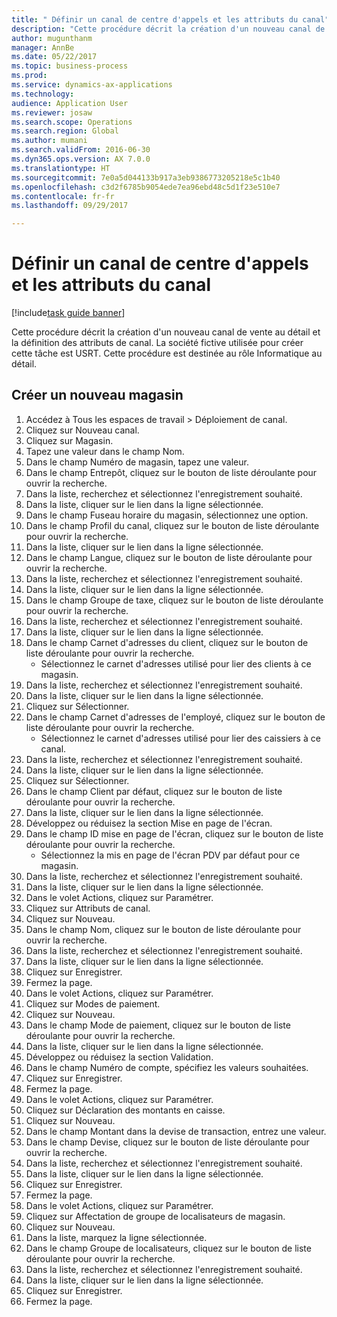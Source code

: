 ```yaml
--- 
title: " Définir un canal de centre d'appels et les attributs du canal"
description: "Cette procédure décrit la création d'un nouveau canal de vente au détail et la définition des attributs de canal."
author: mugunthanm
manager: AnnBe
ms.date: 05/22/2017
ms.topic: business-process
ms.prod: 
ms.service: dynamics-ax-applications
ms.technology: 
audience: Application User
ms.reviewer: josaw
ms.search.scope: Operations
ms.search.region: Global
ms.author: mumani
ms.search.validFrom: 2016-06-30
ms.dyn365.ops.version: AX 7.0.0
ms.translationtype: HT
ms.sourcegitcommit: 7e0a5d044133b917a3eb9386773205218e5c1b40
ms.openlocfilehash: c3d2f6785b9054ede7ea96ebd48c5d1f23e510e7
ms.contentlocale: fr-fr
ms.lasthandoff: 09/29/2017

---
```

# <a name="define-call-center-channel-and-channel-attributes"></a> Définir un canal de centre d'appels et les attributs du canal

[!include[task guide banner](../includes/task-guide-banner.md)]

Cette procédure décrit la création d'un nouveau canal de vente au détail et la définition des attributs de canal. La société fictive utilisée pour créer cette tâche est USRT. Cette procédure est destinée au rôle Informatique au détail.


## <a name="create-new-store"></a>Créer un nouveau magasin
1. Accédez à Tous les espaces de travail > Déploiement de canal.
2. Cliquez sur Nouveau canal.
3. Cliquez sur Magasin.
4. Tapez une valeur dans le champ Nom.
5. Dans le champ Numéro de magasin, tapez une valeur.
6. Dans le champ Entrepôt, cliquez sur le bouton de liste déroulante pour ouvrir la recherche.
7. Dans la liste, recherchez et sélectionnez l'enregistrement souhaité.
8. Dans la liste, cliquer sur le lien dans la ligne sélectionnée.
9. Dans le champ Fuseau horaire du magasin, sélectionnez une option.
10. Dans le champ Profil du canal, cliquez sur le bouton de liste déroulante pour ouvrir la recherche.
11. Dans la liste, cliquer sur le lien dans la ligne sélectionnée.
12. Dans le champ Langue, cliquez sur le bouton de liste déroulante pour ouvrir la recherche.
13. Dans la liste, recherchez et sélectionnez l'enregistrement souhaité.
14. Dans la liste, cliquer sur le lien dans la ligne sélectionnée.
15. Dans le champ Groupe de taxe, cliquez sur le bouton de liste déroulante pour ouvrir la recherche.
16. Dans la liste, recherchez et sélectionnez l'enregistrement souhaité.
17. Dans la liste, cliquer sur le lien dans la ligne sélectionnée.
18. Dans le champ Carnet d'adresses du client, cliquez sur le bouton de liste déroulante pour ouvrir la recherche.
    * Sélectionnez le carnet d'adresses utilisé pour lier des clients à ce magasin.  
19. Dans la liste, recherchez et sélectionnez l'enregistrement souhaité.
20. Dans la liste, cliquer sur le lien dans la ligne sélectionnée.
21. Cliquez sur Sélectionner.
22. Dans le champ Carnet d'adresses de l'employé, cliquez sur le bouton de liste déroulante pour ouvrir la recherche.
    * Sélectionnez le carnet d'adresses utilisé pour lier des caissiers à ce canal.  
23. Dans la liste, recherchez et sélectionnez l'enregistrement souhaité.
24. Dans la liste, cliquer sur le lien dans la ligne sélectionnée.
25. Cliquez sur Sélectionner.
26. Dans le champ Client par défaut, cliquez sur le bouton de liste déroulante pour ouvrir la recherche.
27. Dans la liste, cliquer sur le lien dans la ligne sélectionnée.
28. Développez ou réduisez la section Mise en page de l'écran.
29. Dans le champ ID mise en page de l'écran, cliquez sur le bouton de liste déroulante pour ouvrir la recherche.
    * Sélectionnez la mis en page de l'écran PDV par défaut pour ce magasin.  
30. Dans la liste, recherchez et sélectionnez l'enregistrement souhaité.
31. Dans la liste, cliquer sur le lien dans la ligne sélectionnée.
32. Dans le volet Actions, cliquez sur Paramétrer.
33. Cliquez sur Attributs de canal.
34. Cliquez sur Nouveau.
35. Dans le champ Nom, cliquez sur le bouton de liste déroulante pour ouvrir la recherche.
36. Dans la liste, recherchez et sélectionnez l'enregistrement souhaité.
37. Dans la liste, cliquer sur le lien dans la ligne sélectionnée.
38. Cliquez sur Enregistrer.
39. Fermez la page.
40. Dans le volet Actions, cliquez sur Paramétrer.
41. Cliquez sur Modes de paiement.
42. Cliquez sur Nouveau.
43. Dans le champ Mode de paiement, cliquez sur le bouton de liste déroulante pour ouvrir la recherche.
44. Dans la liste, cliquer sur le lien dans la ligne sélectionnée.
45. Développez ou réduisez la section Validation.
46. Dans le champ Numéro de compte, spécifiez les valeurs souhaitées.
47. Cliquez sur Enregistrer.
48. Fermez la page.
49. Dans le volet Actions, cliquez sur Paramétrer.
50. Cliquez sur Déclaration des montants en caisse.
51. Cliquez sur Nouveau.
52. Dans le champ Montant dans la devise de transaction, entrez une valeur.
53. Dans le champ Devise, cliquez sur le bouton de liste déroulante pour ouvrir la recherche.
54. Dans la liste, recherchez et sélectionnez l'enregistrement souhaité.
55. Dans la liste, cliquer sur le lien dans la ligne sélectionnée.
56. Cliquez sur Enregistrer.
57. Fermez la page.
58. Dans le volet Actions, cliquez sur Paramétrer.
59. Cliquez sur Affectation de groupe de localisateurs de magasin.
60. Cliquez sur Nouveau.
61. Dans la liste, marquez la ligne sélectionnée.
62. Dans le champ Groupe de localisateurs, cliquez sur le bouton de liste déroulante pour ouvrir la recherche.
63. Dans la liste, recherchez et sélectionnez l'enregistrement souhaité.
64. Dans la liste, cliquer sur le lien dans la ligne sélectionnée.
65. Cliquez sur Enregistrer.
66. Fermez la page.


